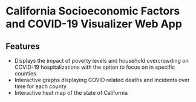 # California Socioeconomic Factors and COVID-19 Visualizer Web App
## Features
- Displays the impact of poverty levels and household overcrowding on COVID-19 hospitalizations with the option to focus on in specific counties
- Interactive graphs displaying COVID related deaths and incidents over time for each county
- Interactive heat map of the state of California
